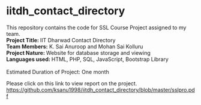 # iitdh_contact_directory
<html>
  <h>
This repository contains the code for SSL Course Project assigned to my team.
  </h>
  <body><br>
  <b> Project Title: </b> IIT Dharwad Contact Directory <br>
  <b>Team Members:</b> K. Sai Anuroop and Mohan Sai Kolluru <br>
  <b>Project Nature: </b>Website for database storage and viewing <br>
  <b>Languages used: </b>HTML, PHP, SQL, JavaScript, Bootstrap Library <br><br>
Estimated Duration of Project: One month

Please click on this link to view report on the project.
https://github.com/ksanu1998/iitdh_contact_directory/blob/master/sslpro.pdf
</body>
</html>
